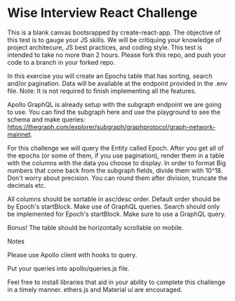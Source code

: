 # Wise Interview React Challenge

This is a blank canvas bootsrapped by create-react-app. The objective of this test is to gauge your JS skills. We will be critiquing your knowledge of project architecure, JS best practices, and coding style. This test is intended to take no more than 2 hours. Please fork this repo, and push your code to a branch in your forked repo. 

In this exercise you will create an Epochs table that has sorting, search and/or pagination. Data will be available at the endpoint provided in the .env file. Note: It is not required to finish implementing all the features.

Apollo GraphQL is already setup with the subgraph endpoint we are going to use. You can find the subgraph here and use the playground to see the schema and make queries: https://thegraph.com/explorer/subgraph/graphprotocol/graph-network-mainnet.

For this challenge we will query the Entity called Epoch.
After you get all of the epochs (or some of them, if you use pagination), render them in a table with the columns with the data you choose to display. 
In order to format Big numbers that come back from the subgraph fields, divide them with 10^18. Don't worry about precision. You can round them after division, truncate the decimals etc.

All columns should be sortable in asc/desc order. Default order should be by Epoch's startBlock. Make use of GraphQL queries.
Search should only be implemented for Epoch's startBlock. Make sure to use a GraphQL query.

Bonus! The table should be horizontally scrollable on mobile.

Notes

Please use Apollo client with hooks to query.

Put your queries into apollo/queries.js file.

Feel free to install libraries that aid in your ability to complete this challenge in a timely manner. ethers.js and Material ui are encouraged. 

